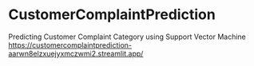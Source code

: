 # CustomerComplaintPrediction
Predicting Customer Complaint Category using Support Vector Machine
https://customercomplaintprediction-aarwn8elzxuejyxmczwmi2.streamlit.app/ 
